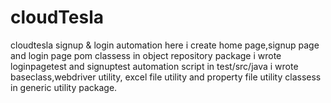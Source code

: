 # cloudTesla
cloudtesla signup &amp; login automation
here i create home page,signup page and login page pom classess in object repository package
i wrote loginpagetest and signuptest automation script in test/src/java
i wrote  baseclass,webdriver utility, excel file utility and property file utility classess in generic utility package.
